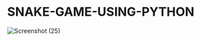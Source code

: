 # SNAKE-GAME-USING-PYTHON
![Screenshot (25)](https://user-images.githubusercontent.com/111198726/230722898-d127c222-85ed-4532-9f1b-0f4696343d28.png)
